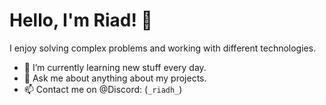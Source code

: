 # Hello, I'm Riad! 👋

I enjoy solving complex problems and working with different technologies.

- 🌱 I’m currently learning new stuff every day.
- 💬 Ask me about anything about my projects.
- 📫 Contact me on @Discord: (`_riadh_`)
